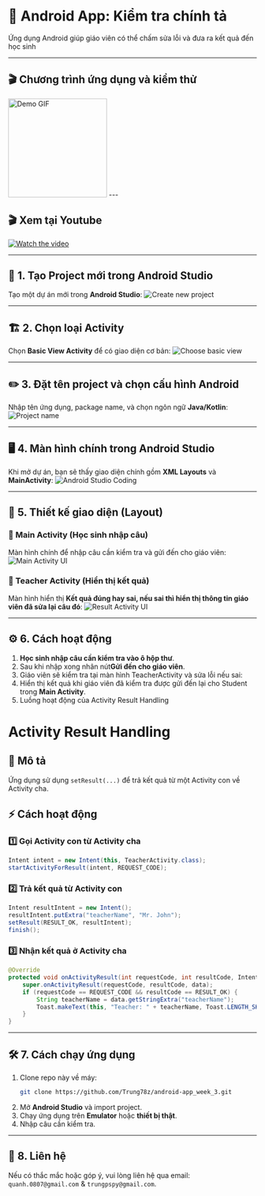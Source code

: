 # 📱 Android App: Kiểm tra chính tả

Ứng dụng Android giúp giáo viên có thể chấm sửa lỗi và đưa ra kết quả đến học sinh

---
## 🎬 Chương trình ứng dụng và kiểm thử
<img src="images/demo.gif" width="200" alt="Demo GIF">
---

##  🎬 Xem tại Youtube
[![Watch the video](https://img.youtube.com/vi/DI3SbAJHxEQ/maxresdefault.jpg)](https://youtu.be/DI3SbAJHxEQ)



---

## 🚀 1. Tạo Project mới trong Android Studio
Tạo một dự án mới trong **Android Studio**:
![Create new project](images/1.png)

---

## 🏗️ 2. Chọn loại Activity
Chọn **Basic View Activity** để có giao diện cơ bản:
![Choose basic view](images/2.png)

---

## ✏️ 3. Đặt tên project và chọn cấu hình Android
Nhập tên ứng dụng, package name, và chọn ngôn ngữ **Java/Kotlin**:
![Project name](images/3.png)

---

## 🖥️ 4. Màn hình chính trong Android Studio
Khi mở dự án, bạn sẽ thấy giao diện chính gồm **XML Layouts** và **MainActivity**:
![Android Studio Coding](images/4.png)

---

## 🎨 5. Thiết kế giao diện (Layout)

### 🔹 Main Activity (Học sinh nhập câu)
Màn hình chính để nhập câu cần kiểm tra và gửi đến cho giáo viên:
![Main Activity UI](images/5.png)

### 🔹 Teacher Activity (Hiển thị kết quả)
Màn hình hiển thị **Kết quả đúng hay sai, nếu sai thì hiển thị thông tin giáo viên đã sửa lại câu đó**:
![Result Activity UI](images/6.png)

---

## ⚙️ 6. Cách hoạt động

1. **Học sinh nhập câu cần kiểm tra vào ô hộp thư**.
2. Sau khi nhập xong nhân nút**Gửi đến cho giáo viên**.
3. Giáo viên sẽ kiểm tra tại màn hình TeacherActivity và sửa lỗi nếu sai:
4. Hiển thị kết quả khi giáo viên đã kiểm tra được gửi đến lại cho Student trong **Main Activity**.
5. Luồng hoạt động của Activity Result Handling
# Activity Result Handling  

## 📌 Mô tả  
Ứng dụng sử dụng `setResult(...)` để trả kết quả từ một Activity con về Activity cha.  

## ⚡ Cách hoạt động  

### 1️⃣ Gọi Activity con từ Activity cha  
```java
Intent intent = new Intent(this, TeacherActivity.class);
startActivityForResult(intent, REQUEST_CODE);
```

### 2️⃣ Trả kết quả từ Activity con  
```java
Intent resultIntent = new Intent();
resultIntent.putExtra("teacherName", "Mr. John");
setResult(RESULT_OK, resultIntent);
finish();
```

### 3️⃣ Nhận kết quả ở Activity cha  
```java
@Override
protected void onActivityResult(int requestCode, int resultCode, Intent data) {
    super.onActivityResult(requestCode, resultCode, data);
    if (requestCode == REQUEST_CODE && resultCode == RESULT_OK) {
        String teacherName = data.getStringExtra("teacherName");
        Toast.makeText(this, "Teacher: " + teacherName, Toast.LENGTH_SHORT).show();
    }
}
```
---

## 🛠️ 7. Cách chạy ứng dụng

1. Clone repo này về máy:
   ```sh
   git clone https://github.com/Trung78z/android-app_week_3.git
   ```
2. Mở **Android Studio** và import project.
3. Chạy ứng dụng trên **Emulator** hoặc **thiết bị thật**.
4. Nhập câu cần kiểm tra.


---

## 📩 8. Liên hệ
Nếu có thắc mắc hoặc góp ý, vui lòng liên hệ qua email: `quanh.0807@gmail.com` & `trungpspy@gmail.com`.